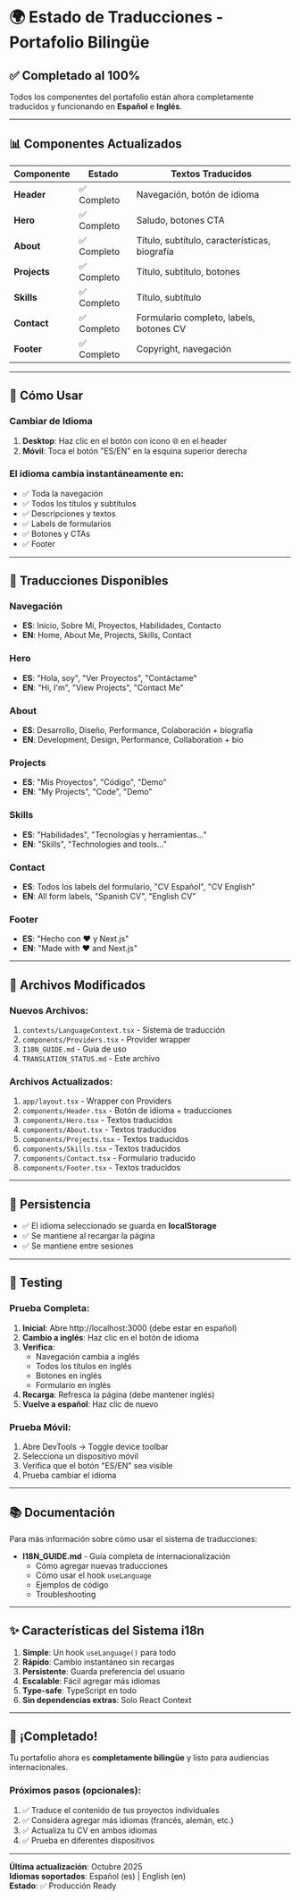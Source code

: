 # 🌍 Estado de Traducciones - Portafolio Bilingüe

## ✅ Completado al 100%

Todos los componentes del portafolio están ahora completamente traducidos y funcionando en **Español** e **Inglés**.

---

## 📊 Componentes Actualizados

| Componente | Estado | Textos Traducidos |
|------------|--------|-------------------|
| **Header** | ✅ Completo | Navegación, botón de idioma |
| **Hero** | ✅ Completo | Saludo, botones CTA |
| **About** | ✅ Completo | Título, subtítulo, características, biografía |
| **Projects** | ✅ Completo | Título, subtítulo, botones |
| **Skills** | ✅ Completo | Título, subtítulo |
| **Contact** | ✅ Completo | Formulario completo, labels, botones CV |
| **Footer** | ✅ Completo | Copyright, navegación |

---

## 🎯 Cómo Usar

### Cambiar de Idioma

1. **Desktop**: Haz clic en el botón con icono 🌐 en el header
2. **Móvil**: Toca el botón "ES/EN" en la esquina superior derecha

### El idioma cambia instantáneamente en:
- ✅ Toda la navegación
- ✅ Todos los títulos y subtítulos
- ✅ Descripciones y textos
- ✅ Labels de formularios
- ✅ Botones y CTAs
- ✅ Footer

---

## 📝 Traducciones Disponibles

### Navegación
- **ES**: Inicio, Sobre Mí, Proyectos, Habilidades, Contacto
- **EN**: Home, About Me, Projects, Skills, Contact

### Hero
- **ES**: "Hola, soy", "Ver Proyectos", "Contáctame"
- **EN**: "Hi, I'm", "View Projects", "Contact Me"

### About
- **ES**: Desarrollo, Diseño, Performance, Colaboración + biografía
- **EN**: Development, Design, Performance, Collaboration + bio

### Projects
- **ES**: "Mis Proyectos", "Código", "Demo"
- **EN**: "My Projects", "Code", "Demo"

### Skills
- **ES**: "Habilidades", "Tecnologías y herramientas..."
- **EN**: "Skills", "Technologies and tools..."

### Contact
- **ES**: Todos los labels del formulario, "CV Español", "CV English"
- **EN**: All form labels, "Spanish CV", "English CV"

### Footer
- **ES**: "Hecho con ❤️ y Next.js"
- **EN**: "Made with ❤️ and Next.js"

---

## 🔧 Archivos Modificados

### Nuevos Archivos:
1. `contexts/LanguageContext.tsx` - Sistema de traducción
2. `components/Providers.tsx` - Provider wrapper
3. `I18N_GUIDE.md` - Guía de uso
4. `TRANSLATION_STATUS.md` - Este archivo

### Archivos Actualizados:
1. `app/layout.tsx` - Wrapper con Providers
2. `components/Header.tsx` - Botón de idioma + traducciones
3. `components/Hero.tsx` - Textos traducidos
4. `components/About.tsx` - Textos traducidos
5. `components/Projects.tsx` - Textos traducidos
6. `components/Skills.tsx` - Textos traducidos
7. `components/Contact.tsx` - Formulario traducido
8. `components/Footer.tsx` - Textos traducidos

---

## 💾 Persistencia

- ✅ El idioma seleccionado se guarda en **localStorage**
- ✅ Se mantiene al recargar la página
- ✅ Se mantiene entre sesiones

---

## 🧪 Testing

### Prueba Completa:

1. **Inicial**: Abre http://localhost:3000 (debe estar en español)
2. **Cambio a inglés**: Haz clic en el botón de idioma
3. **Verifica**: 
   - Navegación cambia a inglés
   - Todos los títulos en inglés
   - Botones en inglés
   - Formulario en inglés
4. **Recarga**: Refresca la página (debe mantener inglés)
5. **Vuelve a español**: Haz clic de nuevo

### Prueba Móvil:

1. Abre DevTools → Toggle device toolbar
2. Selecciona un dispositivo móvil
3. Verifica que el botón "ES/EN" sea visible
4. Prueba cambiar el idioma

---

## 📚 Documentación

Para más información sobre cómo usar el sistema de traducciones:

- **I18N_GUIDE.md** - Guía completa de internacionalización
  - Cómo agregar nuevas traducciones
  - Cómo usar el hook `useLanguage`
  - Ejemplos de código
  - Troubleshooting

---

## ✨ Características del Sistema i18n

1. **Simple**: Un hook `useLanguage()` para todo
2. **Rápido**: Cambio instantáneo sin recargas
3. **Persistente**: Guarda preferencia del usuario
4. **Escalable**: Fácil agregar más idiomas
5. **Type-safe**: TypeScript en todo
6. **Sin dependencias extras**: Solo React Context

---

## 🎉 ¡Completado!

Tu portafolio ahora es **completamente bilingüe** y listo para audiencias internacionales.

### Próximos pasos (opcionales):

1. ✅ Traduce el contenido de tus proyectos individuales
2. ✅ Considera agregar más idiomas (francés, alemán, etc.)
3. ✅ Actualiza tu CV en ambos idiomas
4. ✅ Prueba en diferentes dispositivos

---

**Última actualización**: Octubre 2025  
**Idiomas soportados**: Español (es) | English (en)  
**Estado**: ✅ Producción Ready

